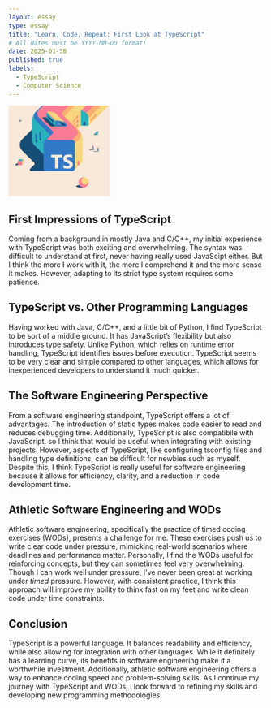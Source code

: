 ```yaml
---
layout: essay
type: essay
title: "Learn, Code, Repeat: First Look at TypeScript"
# All dates must be YYYY-MM-DD format!
date: 2025-01-30
published: true
labels:
  - TypeScript
  - Computer Science
---
```

<img width="200px" 
     class="rounded float-start pe-4" 
     src="../img/TS.png" >

## First Impressions of TypeScript
Coming from a background in mostly Java and C/C++, my initial experience with TypeScript was both exciting and overwhelming. The syntax was difficult to understand at first, never having really used JavaScipt either. But I think the more I work with it, the more I comprehend it and the more sense it makes. However, adapting to its strict type system requires some patience.

## TypeScript vs. Other Programming Languages
Having worked with Java, C/C++, and a little bit of Python, I find TypeScript to be sort of a middle ground. It has JavaScript’s flexibility but also introduces type safety. Unlike Python, which relies on runtime error handling, TypeScript identifies issues before execution. TypeScript seems to be very clear and simple compared to other languages, which allows for inexperienced developers to understand it much quicker.

## The Software Engineering Perspective
From a software engineering standpoint, TypeScript offers a lot of advantages. The introduction of static types makes code easier to read and reduces debugging time. Additionally, TypeScript is also compatibile with JavaScript, so I think that would be useful when integrating with existing projects. However, aspects of TypeScript, like configuring tsconfig files and handling type definitions, can be difficult for newbies such as myself. Despite this, I think TypeScript is really useful for software engineering because it allows for efficiency, clarity, and a reduction in code development time.

## Athletic Software Engineering and WODs
Athletic software engineering, specifically the practice of timed coding exercises (WODs), presents a challenge for me. These exercises push us to write clear code under pressure, mimicking real-world scenarios where deadlines and performance matter. Personally, I find the WODs useful for reinforcing concepts, but they can sometimes feel very overwhelming. Though I can work well under pressure, I've never been great at working under _timed_ pressure. However, with consistent practice, I think this approach will improve my ability to think fast on my feet and write clean code under time constraints.

## Conclusion
TypeScript is a powerful language. It balances readability and efficiency, while also allowing for integration with other languages. While it definitely has a learning curve, its benefits in software engineering make it a worthwhile investment. Additionally, athletic software engineering offers a way to enhance coding speed and problem-solving skills. As I continue my journey with TypeScript and WODs, I look forward to refining my skills and developing new programming methodologies.
